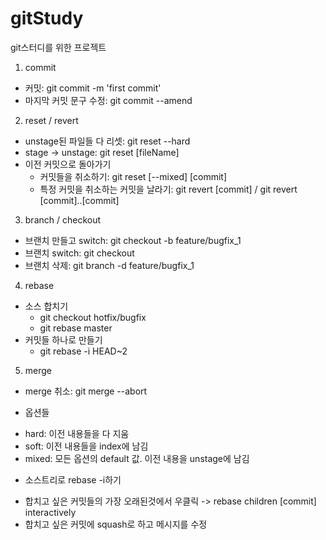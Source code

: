 # gitStudy
git스터디를 위한 프로젝트

1. commit
 - 커밋: git commit -m 'first commit'
 - 마지막 커밋 문구 수정: git commit --amend

2. reset / revert
 - unstage된 파일들 다 리셋: git reset --hard
 - stage -> unstage: git reset [fileName]
 - 이전 커밋으로 돌아가기
   + 커밋들을 취소하기: git reset [--mixed] [commit]
   + 특정 커밋을 취소하는 커밋을 날라기: git revert [commit] / git revert [commit]..[commit]

3. branch / checkout
 - 브랜치 만들고 switch: git checkout -b feature/bugfix_1
 - 브랜치 switch: git checkout 
 - 브랜치 삭제: git branch -d feature/bugfix_1
 
4. rebase
 - 소스 합치기
   + git checkout hotfix/bugfix
   + git rebase master
 - 커밋들 하나로 만들기
   + git rebase -i HEAD~2

5. merge
 - merge 취소: git merge --abort

* 옵션들
 - hard: 이전 내용들을 다 지움
 - soft: 이전 내용들을 index에 남김
 - mixed: 모든 옵션의 default 값. 이전 내용을 unstage에 남김


* 소스트리로 rebase -i하기
 - 합치고 싶은 커밋들의 가장 오래된것에서 우클릭 -> rebase children [commit] interactively
 - 합치고 싶은 커밋에 squash로 하고 메시지를 수정


